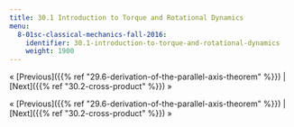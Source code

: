 ```yaml
---
title: 30.1 Introduction to Torque and Rotational Dynamics
menu:
  8-01sc-classical-mechanics-fall-2016:
    identifier: 30.1-introduction-to-torque-and-rotational-dynamics
    weight: 1900
---
```

« [Previous]({{% ref "29.6-derivation-of-the-parallel-axis-theorem" %}}) | [Next]({{% ref "30.2-cross-product" %}}) »

« [Previous]({{% ref "29.6-derivation-of-the-parallel-axis-theorem" %}}) | [Next]({{% ref "30.2-cross-product" %}}) »